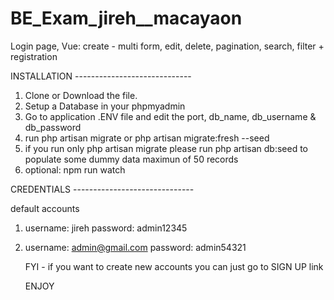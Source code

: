 # BE_Exam_jireh__macayaon
Login page, Vue: create - multi form, edit, delete, pagination, search, filter + registration


INSTALLATION -----------------------------

1. Clone or Download the file.
2. Setup a Database in your phpmyadmin
3. Go to application .ENV file and edit the port, db_name, db_username & db_password
4. run php artisan migrate or php artisan migrate:fresh --seed
5. if you run only php artisan migrate please run php artisan db:seed to populate some dummy data maximun of 50 records
6. optional: npm run watch

CREDENTIALS ------------------------------

default accounts
1. username: jireh
   password: admin12345
2. username: admin@gmail.com
   password: admin54321
   
   FYI - if you want to create new accounts you can just go to SIGN UP link
   
   
   ENJOY
   
